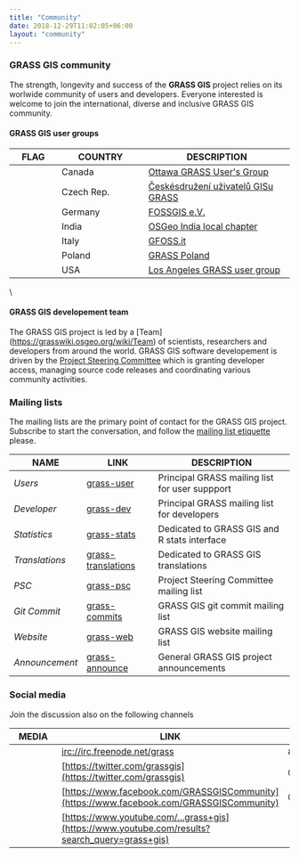```yaml
---
title: "Community"
date: 2018-12-29T11:02:05+06:00
layout: "community"
---
```


### GRASS GIS community


The strength, longevity and success of the **GRASS GIS** project relies on its worlwide community of users and developers. Everyone interested is welcome to join the  international, diverse and inclusive GRASS GIS community.



#### GRASS GIS user groups

| <div style="width:70px">FLAG</div> | <div style="width:140px"> COUNTRY</div> | DESCRIPTION |
|------|---------|-------------|
| <span class="flag-icon flag-icon-ca"></span>  | Canada |  [ Ottawa GRASS User's Group](http://wiki.osgeo.org/index.php/Ottawa_Chapter)  |
| <span class="flag-icon flag-icon-cz"></span>  | Czech Rep. |  [Českésdružení uživatelů GISu GRASS](http://grass.fsv.cvut.cz/) |
| <span class="flag-icon flag-icon-de"></span>  | Germany |  [FOSSGIS e.V.](http://www.fossgis.de/) |
| <span class="flag-icon flag-icon-in"></span>  | India |  [OSGeo India local chapter](http://wiki.osgeo.org/index.php/India) |
| <span class="flag-icon flag-icon-it"></span>  | Italy |  [GFOSS.it](http://www.gfoss.it/) |
| <span class="flag-icon flag-icon-pl"></span>  |Poland |  [GRASS Poland](http://www.grass-gis.pl/) |
| <span class="flag-icon flag-icon-us"></span>  |USA |  [Los Angeles GRASS user group](http://www.meetup.com/Los-Angeles-Area-GRASS-Users-Group) |
\

#### GRASS GIS developement team

The GRASS GIS project is led by a [Team] (https://grasswiki.osgeo.org/wiki/Team) of scientists, researchers and developers from around the world. GRASS GIS software developement is driven by the  [Project Steering Committee](https://trac.osgeo.org/grass/wiki/PSC) which is granting developer access, managing source code releases and coordinating various community activities.

### Mailing lists

<div class="alert rounded-0 alert-default">
The mailing lists are the primary point of contact for the GRASS GIS project. 
Subscribe to start the conversation, and follow the <a href="grasswiki.osgeo.org/wiki/Mailing_list_etiquette" target="_blank">mailing list etiquette</a> please.
</div>

| NAME | LINK | DESCRIPTION |
|------|---------|-------------|
| *Users*  |  [grass-user](https://lists.osgeo.org/mailman/listinfo/grass-user) |  Principal GRASS mailing list for user suppport |
| *Developer*  | [grass-dev](http://lists.osgeo.org/mailman/listinfo/grass-dev) | Principal GRASS mailing list for developers |
| *Statistics*  | [grass-stats](http://lists.osgeo.org/mailman/listinfo/grass-stats)  |  Dedicated to GRASS GIS and R stats interface |
| *Translations*  | [grass-translations](http://lists.osgeo.org/mailman/listinfo/grass-translations) | Dedicated to GRASS GIS translations  |
| *PSC*  | [grass-psc](http://lists.osgeo.org/mailman/listinfo/grass-psc) | Project Steering Committee mailing list |
| *Git Commit*  | [grass-commits](http://lists.osgeo.org/mailman/listinfo/grass-commit) |  GRASS GIS git commit mailing list |
| *Website*  | [grass-web](http://lists.osgeo.org/mailman/listinfo/grass-web) | GRASS GIS website mailing list |
| *Announcement*  |  [grass-announce](https://lists.osgeo.org/mailman/listinfo/grass-announce) | General GRASS GIS project announcements |

### Social media

<div class="alert rounded-0 alert-default">
Join the discussion also on the following channels
</div>

| <div style="width:70px">MEDIA</div> | LINK |  |
|------|---------|-------------|
| <i class="fa fa-terminal"></i> |  [irc://irc.freenode.net/grass](irc://irc.freenode.net/grass) | #grass |
| <i class="fa fa-twitter"></i> |  [https://twitter.com/grassgis](https://twitter.com/grassgis) | @grassgis |
| <i class="fa fa-facebook"></i> |  [https://www.facebook.com/GRASSGISCommunity](https://www.facebook.com/GRASSGISCommunity) | @GRASSGISCommunity |
| <i class="fa fa-youtube"></i> |  [https://www.youtube.com/...grass+gis](https://www.youtube.com/results?search_query=grass+gis) |  |




